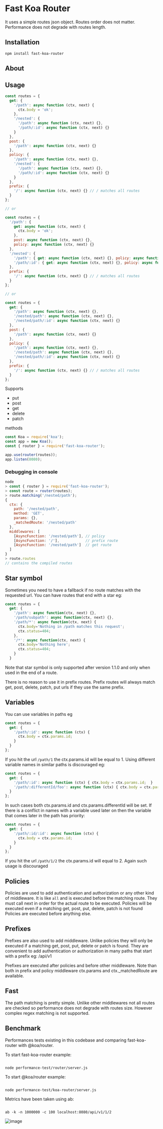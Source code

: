 # Fast Koa Router

It uses a simple routes json object. Routes order does not matter. Performance does not degrade with routes length.

## Installation

`npm install fast-koa-router`

## About

## Usage

```js
const routes = {
  get: {
    '/path': async function (ctx, next) {
      ctx.body = 'ok';
    },
    '/nested': {
      '/path': async function (ctx, next) {},
      '/path/:id': async function (ctx, next) {}
    }
  },
  post: {
    '/path': async function (ctx, next) {}
  },
  policy: {
    '/path': async function (ctx, next) {},
    '/nested': {
      '/path': async function (ctx, next) {},
      '/path/:id': async function (ctx, next) {}
    }
  },
  prefix: {
    '/': async function (ctx, next) {} // / matches all routes
  }
};

// or

const routes = {
  '/path': {
    get: async function (ctx, next) {
      ctx.body = 'ok';
    },
    post: async function (ctx, next) {},
    policy: async function (ctx, next) {}
  },
  '/nested': {
    '/path': { get: async function (ctx, next) {}, policy: async function (ctx, next) {} },
    '/path/:id': { get: async function (ctx, next) {}, policy: async function (ctx, next) {} }
  },
  prefix: {
    '/': async function (ctx, next) {} // / matches all routes
  }
};

// or

const routes = {
  get: {
    '/path': async function (ctx, next) {},
    '/nested/path': async function (ctx, next) {},
    '/nested/path/:id': async function (ctx, next) {}
  },
  post: {
    '/path': async function (ctx, next) {}
  },
  policy: {
    '/path': async function (ctx, next) {},
    '/nested/path': async function (ctx, next) {},
    '/nested/path/:id': async function (ctx, next) {}
  },
  prefix: {
    '/': async function (ctx, next) {} // / matches all routes
  }
};
```

Supports

- put
- post
- get
- delete
- patch

methods

```js
const Koa = require('koa');
const app = new Koa();
const { router } = require('fast-koa-router');

app.use(router(routes));
app.listen(8080);
```

### Debugging in console

```js
node
> const { router } = require('fast-koa-router');
> const route = router(routes);
> route.matching('/nested/path');
{
  ctx: {
    path: '/nested/path',
    method: 'GET',
    params: {},
    _matchedRoute: '/nested/path'
  },
  middlewares: [
    [AsyncFunction: '/nested/path'], // policy
    [AsyncFunction: '/'],            // prefix route
    [AsyncFunction: '/nested/path']  // get route
  ]
}
> route.routes
// contains the compiled routes
```

## Star symbol

Sometimes you need to have a fallback if no route matches with the requested url. You can have routes that end with a star eg:

```js
const routes = {
  get: {
    '/path': async function(ctx, next) {},
    '/path/subpath': async function(ctx, next) {},
    '/path/*': async function(ctx, next) {
      ctx.body='Nothing in /path matches this request';
      ctx.status=404;
    },
    '/*': async function(ctx, next) {
      ctx.body='Nothing here';
      ctx.status=404;
    }
  }
```

Note that star symbol is only supported after version 1.1.0 and only when used in the end of a route.

There is no reason to use it in prefix routes. Prefix routes will always match get, post, delete, patch, put urls if they use the same prefix.

## Variables

You can use variables in paths eg

```js
const routes = {
  get: {
    '/path/:id': async function (ctx) {
      ctx.body = ctx.params.id;
    }
  }
};
```

If you hit the url `/path/1` the ctx.params.id will be equal to 1.
Using different variable names in similar paths is discouraged eg:

```js
const routes = {
  get: {
    '/path/:id': async function (ctx) { ctx.body = ctx.params.id;  }
    '/path/:differentId/foo': async function (ctx) { ctx.body = ctx.params.id;  }
  }
};
```

In such cases both ctx.params.id and ctx.params.differentId will be set.
If there is a conflict in names with a variable used later on then the variable that comes later in the path has priority:

```js
const routes = {
  get: {
    '/path/:id/:id': async function (ctx) {
      ctx.body = ctx.params.id;
    }
  }
};
```
If you hit the url `/path/1/2` the ctx.params.id will equal to 2.
Again such usage is discouraged


## Policies

Policies are used to add authentication and authorization or any other kind of middleware. It is like `all` and is executed before the matching route.
They must call next in order for the actual route to be executed.
Policies will be executed even if a matching get, post, put, delete, patch is not found
Policies are executed before anything else.

## Prefixes

Prefixes are also used to add middleware. Unlike policies they will only be executed if a matching
get, post, put, delete or patch is found. They are convenient to add authentication or authorization in many paths that start with a prefix eg: /api/v1

Prefixes are executed after policies and before other middleware.
Note than both in prefix and policy middleware ctx.params and ctx.\_matchedRoute are available.

## Fast

The path matching is pretty simple. Unlike other middlewares not all routes are checked so performance does not degrade with routes size.
However complex regex matching is not supported.

## Benchmark

Performances tests existing in this codebase and comparing fast-koa-router with @koa/router.

To start fast-koa-router example:

```

node performance-test/router/server.js

```

To start @koa/router example:

```

node performance-test/koa-router/server.js

```

Metrics have been taken using ab:

```

ab -k -n 1000000 -c 100 localhost:8080/api/v1/1/2

```

![image](https://user-images.githubusercontent.com/1398718/75097736-eace0300-55b6-11ea-850e-6c8c62593c07.png)

```

```

